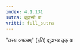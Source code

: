 ```yaml
---
index: 4.1.131
sutra: क्षुद्राभ्यो वा
vritti: full_sutra
---
```


"तस्य अपत्यम्" (इति) क्षुद्राभ्यः ढ्रक् वा